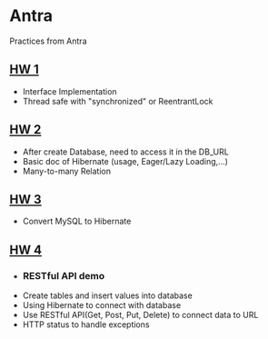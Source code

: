 # Antra
Practices from Antra

## [HW 1](https://github.com/huypham0427/Antra/tree/master/HW1)
- Interface Implementation
- Thread safe with "synchronized" or ReentrantLock

## [HW 2](https://github.com/huypham0427/Antra/tree/master/HW2)
- After create Database, need to access it in the DB_URL
- Basic doc of Hibernate (usage, Eager/Lazy Loading,...)
- Many-to-many Relation


## [HW 3](https://github.com/huypham0427/Antra/tree/master/HW3/java)
- Convert MySQL to Hibernate 


## [HW 4](https://github.com/huypham0427/Antra/tree/master/HW4)
- ### RESTful API demo
- Create tables and insert values into database
- Using Hibernate to connect with database
- Use RESTful API(Get, Post, Put, Delete) to connect data to URL 
- HTTP status to handle exceptions
